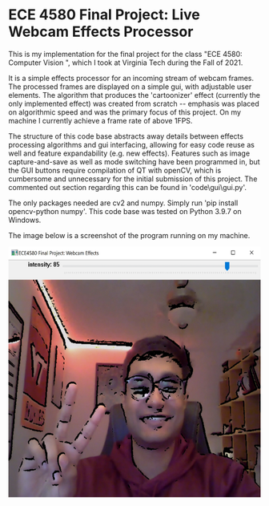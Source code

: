 # ECE 4580 Final Project: Live Webcam Effects Processor

This is my implementation for the final project for the class "ECE 4580: Computer Vision ", which I took at Virginia Tech during the Fall of 2021.

It is a simple effects processor for an incoming stream of webcam frames. The processed frames are displayed on a simple gui, with adjustable user elements. The algorithm that produces the 'cartoonizer' effect (currently the only implemented effect) was created from scratch -- emphasis was placed on algorithmic speed and was the primary focus of this project. On my machine I currently achieve a frame rate of above 1FPS.

The structure of this code base abstracts away details between effects processing algorithms and gui interfacing, allowing for easy code reuse as well and feature expandability (e.g. new effects). Features such as image capture-and-save as well as mode switching have been programmed in, but the GUI buttons require compilation of QT with openCV, which is cumbersome and unnecessary for the initial submission of this project. The commented out section regarding this can be found in 'code\gui\gui.py'.

The only packages needed are cv2 and numpy. Simply run 'pip install opencv-python numpy'. This code base was tested on Python 3.9.7 on Windows.

The image below is a screenshot of the program running on my machine.

<p align="center">
    <img src="./test/gui_screenshot.jpg" width="576" height="500">
</p>
